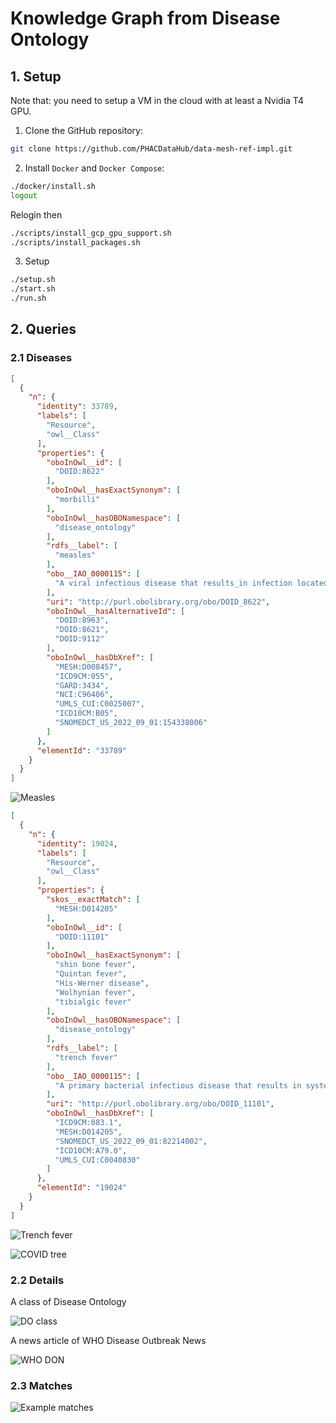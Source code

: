 # Knowledge Graph from Disease Ontology

## 1. Setup

Note that: you need to setup a VM in the cloud with at least a Nvidia T4 GPU.

1. Clone the GitHub repository:
```bash
git clone https://github.com/PHACDataHub/data-mesh-ref-impl.git
```

2. Install `Docker` and `Docker Compose`:

```bash
./docker/install.sh
logout
```

Relogin then

```bash
./scripts/install_gcp_gpu_support.sh
./scripts/install_packages.sh
```

3. Setup

```bash
./setup.sh
./start.sh
./run.sh
```

## 2. Queries

### 2.1 Diseases

```json
[
  {
    "n": {
      "identity": 33789,
      "labels": [
        "Resource",
        "owl__Class"
      ],
      "properties": {
        "oboInOwl__id": [
          "DOID:8622"
        ],
        "oboInOwl__hasExactSynonym": [
          "morbilli"
        ],
        "oboInOwl__hasOBONamespace": [
          "disease_ontology"
        ],
        "rdfs__label": [
          "measles"
        ],
        "obo__IAO_0000115": [
          "A viral infectious disease that results_in infection located_in skin, has_material_basis_in Measles virus, which is transmitted_by contact with oronasal secretions, or semen of an infected person. The infection has_symptom fever, has_symptom cough, has_symptom coryza, has_symptom conjunctivitis, and has_symptom maculopapular, erythematous rash."
        ],
        "uri": "http://purl.obolibrary.org/obo/DOID_8622",
        "oboInOwl__hasAlternativeId": [
          "DOID:8963",
          "DOID:8621",
          "DOID:9112"
        ],
        "oboInOwl__hasDbXref": [
          "MESH:D008457",
          "ICD9CM:055",
          "GARD:3434",
          "NCI:C96406",
          "UMLS_CUI:C0025007",
          "ICD10CM:B05",
          "SNOMEDCT_US_2022_09_01:154338006"
        ]
      },
      "elementId": "33789"
    }
  }
]
```

![Measles](./img/measles.png)

```json
[
  {
    "n": {
      "identity": 19024,
      "labels": [
        "Resource",
        "owl__Class"
      ],
      "properties": {
        "skos__exactMatch": [
          "MESH:D014205"
        ],
        "oboInOwl__id": [
          "DOID:11101"
        ],
        "oboInOwl__hasExactSynonym": [
          "shin bone fever",
          "Quintan fever",
          "His-Werner disease",
          "Wolhynian fever",
          "tibialgic fever"
        ],
        "oboInOwl__hasOBONamespace": [
          "disease_ontology"
        ],
        "rdfs__label": [
          "trench fever"
        ],
        "obo__IAO_0000115": [
          "A primary bacterial infectious disease that results in systemic infection, has_material_basis_in Bartonella quintana, which is transmitted by body lice (Pediculus humanus corporis). The infection has symptom relapsing fever, has symptom headache, has symptom shin pain, and has symptom soreness of the muscles of the legs and back."
        ],
        "uri": "http://purl.obolibrary.org/obo/DOID_11101",
        "oboInOwl__hasDbXref": [
          "ICD9CM:083.1",
          "MESH:D014205",
          "SNOMEDCT_US_2022_09_01:82214002",
          "ICD10CM:A79.0",
          "UMLS_CUI:C0040830"
        ]
      },
      "elementId": "19024"
    }
  }
]
```

![Trench fever](./img/trench_fever.png)

![COVID tree](./img/covid_tree.png)

### 2.2 Details

A class of Disease Ontology

![DO class](./img/disease.png)

A news article of WHO Disease Outbreak News

![WHO DON](./img/don-236.png)

### 2.3 Matches

![Example matches](./img/example_matches.png)

